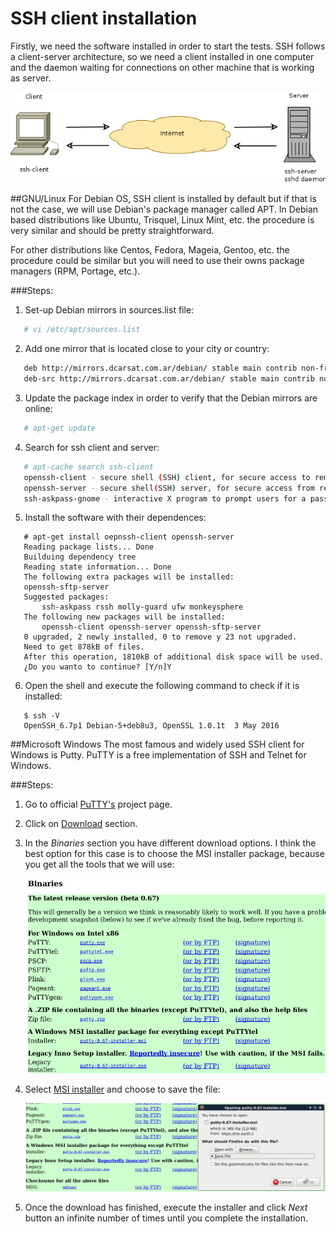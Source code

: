# SSH client installation
Firstly, we need the software installed in order to start the tests. SSH follows a client-server 
architecture, so we need a client installed in one computer and the daemon waiting for 
connections on other machine that is working as server.     

   ![Architecture.](/images/client-server.png "Client-server")

##GNU/Linux
For Debian OS, SSH client is installed by default but if that is not the case, we will use Debian's package
manager called APT. In Debian based distributions like Ubuntu, Trisquel, Linux Mint, etc. the procedure is 
very similar and should be pretty straightforward.

For other distributions like Centos, Fedora, Mageia, Gentoo, etc. the procedure could be similar but
you will need to use their owns package managers (RPM, Portage, etc.).

###Steps:

1. Set-up Debian mirrors in sources.list file:
```bash
   # vi /etc/apt/sources.list
```
2. Add one mirror that is located close to your city or country:
```bash
   deb http://mirrors.dcarsat.com.ar/debian/ stable main contrib non-free
   deb-src http://mirrors.dcarsat.com.ar/debian/ stable main contrib non-free
```
3. Update the package index in order to verify that the Debian mirrors are online:
```bash
   # apt-get update
```
4. Search for ssh client and server: 
```bash
   # apt-cache search ssh-client
   openssh-client - secure shell (SSH) client, for secure access to remote machines
   openssh-server - secure shell(SSH) server, for secure access from remote machines
   ssh-askpass-gnome - interactive X program to prompt users for a passphrase for ssh-add
```
5. Install the software with their dependences:
```ShellSession
   # apt-get install oepnssh-client openssh-server
   Reading package lists... Done
   Builduing dependency tree       
   Reading state information... Done
   The following extra packages will be installed:
   openssh-sftp-server
   Suggested packages:
       ssh-askpass rssh molly-guard ufw monkeysphere
   The following new packages will be installed:
       openssh-client openssh-server openssh-sftp-server
   0 upgraded, 2 newly installed, 0 to remove y 23 not upgraded.
   Need to get 878kB of files.
   After this operation, 1810kB of additional disk space will be used.
   ¿Do you wanto to continue? [Y/n]Y
```
6. Open the shell and execute the following command to check if it is installed:
```Shell
   $ ssh -V
   OpenSSH_6.7p1 Debian-5+deb8u3, OpenSSL 1.0.1t  3 May 2016
```

##Microsoft Windows
The most famous and widely used SSH client for Windows is Putty. PuTTY is a free implementation of SSH and 
Telnet for Windows. 

###Steps:
1. Go to official [PuTTY's](http://www.chiark.greenend.org.uk/~sgtatham/putty/ "PuTTY") project page.

2. Click on [Download](http://www.chiark.greenend.org.uk/~sgtatham/putty/download.html "Download") section.
   
3. In the *Binaries* section you have different download options. I think the best option for this case is to choose 
the MSI installer package, because you get all the tools that we will use:

   ![Binaries.](/images/binaries.png "Binaries")

4. Select [MSI installer](https://the.earth.li/~sgtatham/putty/latest/x86/putty-0.67-installer.msi) and choose to save the file: 

   ![MSI installer.](/images/msi_installer.png "MSI installer")
                  
5. Once the download has finished, execute the installer and click *Next* button an infinite number of times until 
   you complete the installation.

